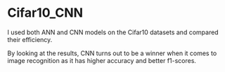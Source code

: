 # Cifar10_CNN

I used both ANN and CNN models on the Cifar10 datasets and compared their efficiency.

By looking at the results, CNN turns out to be a winner when it comes to image recognition as it has higher accuracy and better f1-scores.
